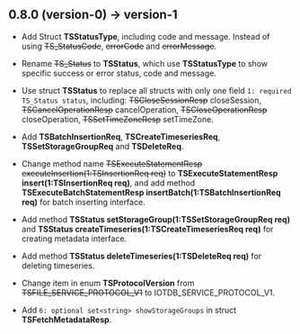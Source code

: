 <!--

    Licensed to the Apache Software Foundation (ASF) under one
    or more contributor license agreements.  See the NOTICE file
    distributed with this work for additional information
    regarding copyright ownership.  The ASF licenses this file
    to you under the Apache License, Version 2.0 (the
    "License"); you may not use this file except in compliance
    with the License.  You may obtain a copy of the License at

        http://www.apache.org/licenses/LICENSE-2.0

    Unless required by applicable law or agreed to in writing,
    software distributed under the License is distributed on an
    "AS IS" BASIS, WITHOUT WARRANTIES OR CONDITIONS OF ANY
    KIND, either express or implied.  See the License for the
    specific language governing permissions and limitations
    under the License.

-->

## 0.8.0 (version-0) -> version-1

* Add Struct **TSStatusType**, including code and message. Instead of using ~~TS_StatusCode~~, ~~errorCode~~ and ~~errorMessage~~.

* Rename ~~TS_Status~~ to **TSStatus**, which use **TSStatusType** to show specific success or error status, code and message.

* Use struct **TSStatus** to replace all structs with only one field `1: required TS_Status status`, including: ~~TSCloseSessionResp~~ closeSession, ~~TSCancelOperationResp~~ cancelOperation, ~~TSCloseOperationResp~~ closeOperation, ~~TSSetTimeZoneResp~~ setTimeZone.

* Add **TSBatchInsertionReq**, **TSCreateTimeseriesReq**, **TSSetStorageGroupReq** and **TSDeleteReq**.

* Change method name ~~TSExecuteStatementResp executeInsertion(1:TSInsertionReq req)~~ to **TSExecuteStatementResp insert(1:TSInsertionReq req)**, and add method **TSExecuteBatchStatementResp insertBatch(1:TSBatchInsertionReq req)** for batch inserting interface.

* Add method **TSStatus setStorageGroup(1:TSSetStorageGroupReq req)** and **TSStatus createTimeseries(1:TSCreateTimeseriesReq req)** for creating metadata interface.

* Add method **TSStatus deleteTimeseries(1:TSDeleteReq req)** for deleting timeseries.

* Change item in enum **TSProtocolVersion** from ~~TSFILE_SERVICE_PROTOCOL_V1~~ to IOTDB_SERVICE_PROTOCOL_V1.

* Add `6: optional set<string> showStorageGroups` in struct **TSFetchMetadataResp**.
